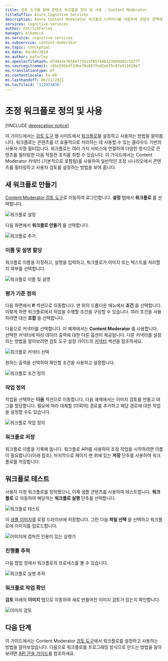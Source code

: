 ```yaml
---
title: 검토 도구를 통해 콘텐츠 워크플로 정의 및 사용 - Content Moderator
titleSuffix: Azure Cognitive Services
description: Azure Content Moderator 워크플로 디자이너를 사용하여 콘텐츠 정책에 따라 사용자 지정 워크플로 및 임계값을 정의할 수 있습니다.
services: cognitive-services
author: PatrickFarley
manager: mikemcca
ms.service: cognitive-services
ms.subservice: content-moderator
ms.topic: conceptual
ms.date: 04/04/2019
ms.author: pafarley
ms.openlocfilehash: 87d643e7658477fb13f857b8b123889d82c5dfff
ms.sourcegitcommit: c05e595b9f2dbe78e657fed2eb75c8fe511610e7
ms.translationtype: HT
ms.contentlocale: ko-KR
ms.lasthandoff: 06/11/2021
ms.locfileid: "112033836"
---
```

# <a name="define-and-use-moderation-workflows"></a>조정 워크플로 정의 및 사용

[!INCLUDE [deprecation notice](../includes/tool-deprecation.md)]

이 가이드에서는 [검토 도구](https://contentmoderator.cognitive.microsoft.com) 웹 사이트에서 [워크플로](../review-api.md#workflows)를 설정하고 사용하는 방법을 알아봅니다. 워크플로는 콘텐츠를 더 효율적으로 처리하는 데 사용할 수 있는 클라우드 기반의 사용자 지정 필터입니다. 워크플로는 여러 가지 서비스에 연결하여 다양한 방식으로 콘텐츠를 필터링한 다음 적절한 조치를 취할 수 있습니다. 이 가이드에서는 Content Moderator 커넥터 (기본적으로 포함됨)를 사용하여 일반적인 조정 시나리오에서 콘텐츠를 필터링하고 사용자 검토를 설정하는 방법을 보여 줍니다.

## <a name="create-a-new-workflow"></a>새 워크플로 만들기

[Content Moderator 검토 도구](https://contentmoderator.cognitive.microsoft.com/)로 이동하여 로그인합니다. **설정** 탭에서 **워크플로** 를 선택합니다.

![워크플로 설정](images/2-workflows-0.png)

다음 화면에서 **워크플로 만들기** 를 선택합니다.

![워크플로 추가](images/2-workflows-1.png)

### <a name="assign-a-name-and-description"></a>이름 및 설명 할당

워크플로 이름을 지정하고, 설명을 입력하고, 워크플로가 이미지 또는 텍스트를 처리할지 여부를 선택합니다.

![워크플로 이름 및 설명](images/image-workflow-create.PNG)

### <a name="define-evaluation-criteria"></a>평가 기준 정의

다음 화면에서 **If** 섹션으로 이동합니다. 맨 위의 드롭다운 메뉴에서 **조건** 을 선택합니다. 이렇게 하면 워크플로에서 작업을 수행할 조건을 구성할 수 있습니다. 여러 조건을 사용하려면 대신 **조합** 을 선택합니다. 

다음으로 커넥터를 선택합니다. 이 예제에서는 **Content Moderator** 를 사용합니다. 선택한 커넥터에 따라 데이터 출력에 대한 다른 옵션이 제공됩니다. 다른 커넥터를 설정하는 방법을 알아보려면 검토 도구 설정 가이드의 [커넥터](./configure.md#connectors) 섹션을 참조하세요.

![워크플로 커넥터 선택](images/image-workflow-connect-to.PNG)

원하는 출력을 선택하여 확인할 조건을 사용하고 설정합니다.

![워크플로 조건 정의](images/image-workflow-condition.PNG)

### <a name="define-the-action"></a>작업 정의

작업을 선택하는 **다음** 섹션으로 이동합니다. 다음 예제에서는 이미지 검토를 만들고 태그를 할당합니다. 필요에 따라 대체할 (이외의) 경로를 추가하고 해당 경로에 대한 작업을 설정할 수도 있습니다.

![워크플로 작업 정의](images/image-workflow-action.PNG)

### <a name="save-the-workflow"></a>워크플로 저장

워크플로 이름을 기록해 둡니다. 워크플로 API를 사용하여 조정 작업을 시작하려면 이름이 필요합니다(아래 참조). 마지막으로 페이지 맨 위에 있는 **저장** 단추를 사용하여 워크플로를 저장합니다.

## <a name="test-the-workflow"></a>워크플로 테스트

사용자 지정 워크플로를 정의했으니, 이제 샘플 콘텐츠를 사용하여 테스트합니다. **워크플로** 로 이동하여 해당하는 **워크플로 실행** 단추를 선택합니다.

![워크플로 테스트](images/image-workflow-execute.PNG)

이 [샘플 이미지](https://moderatorsampleimages.blob.core.windows.net/samples/sample2.jpg)를 로컬 드라이브에 저장합니다. 그런 다음 **파일 선택** 을 선택하고 워크플로에 이미지를 업로드합니다.

![이미지에 겹쳐진 인용이 있는 실행기](images/sample-text.jpg)

### <a name="track-progress"></a>진행률 추적

다음 팝업 창에서 워크플로의 프로세스를 볼 수 있습니다.

![워크플로 실행 추적](images/image-workflow-job.PNG)

### <a name="verify-workflow-action"></a>워크플로 작업 확인

**검토** 아래의 **이미지** 탭으로 이동하여 새로 만들어진 이미지 검토가 있는지 확인합니다.

![이미지 검토](images/image-workflow-review.PNG)

## <a name="next-steps"></a>다음 단계

이 가이드에서는 Content Moderator [검토 도구](https://contentmoderator.cognitive.microsoft.com)에서 워크플로를 설정하고 사용하는 방법을 알아보았습니다. 다음으로 워크플로를 프로그래밍 방식으로 만드는 방법을 알아보려면 [API 콘솔 가이드](../try-review-api-workflow.md)를 참조하세요.
